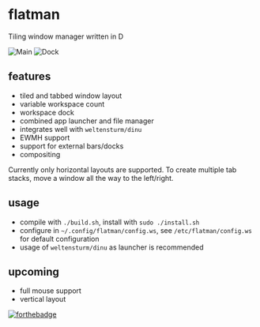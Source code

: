 # flatman
Tiling window manager written in D

![Main](https://hostr.co/file/3LzpRDDPdQcr/flatman-3.png)
![Dock](https://hostr.co/file/e5sW4EXmFP4K/Untitled.png)

## features

* tiled and tabbed window layout
* variable workspace count
* workspace dock
* combined app launcher and file manager
* integrates well with `weltensturm/dinu`
* EWMH support
* support for external bars/docks
* compositing

Currently only horizontal layouts are supported. To create multiple tab stacks, move a window all the way to the left/right.

## usage

* compile with `./build.sh`, install with `sudo ./install.sh`
* configure in `~/.config/flatman/config.ws`, see `/etc/flatman/config.ws` for default configuration
* usage of `weltensturm/dinu` as launcher is recommended

## upcoming

* full mouse support
* vertical layout

[![forthebadge](http://forthebadge.com/images/badges/made-with-crayons.svg)](http://forthebadge.com)

